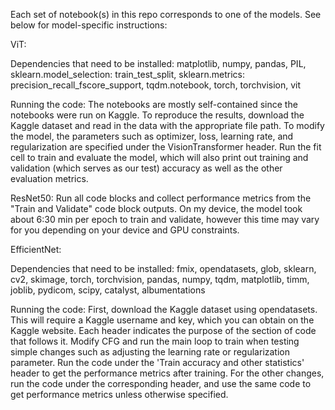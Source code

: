 Each set of notebook(s) in this repo corresponds to one of the models. See below for model-specific instructions:

ViT:

Dependencies that need to be installed: 
matplotlib,
numpy,
pandas,
PIL,
sklearn.model_selection: train_test_split,
sklearn.metrics: precision_recall_fscore_support,
tqdm.notebook,
torch,
torchvision,
vit

Running the code:
The notebooks are mostly self-contained since the notebooks were run on Kaggle. To reproduce the results, download the Kaggle dataset and read in the data with the appropriate file path. To modify the model, the parameters such as optimizer, loss, learning rate, and regularization are specified under the VisionTransformer header. Run the fit cell to train and evaluate the model, which will also print out training and validation (which serves as our test) accuracy as well as the other evaluation metrics. 

ResNet50: 
Run all code blocks and collect performance metrics from the "Train and Validate" code block outputs. On my device, the model took about 6:30 min per epoch to train and validate, however this time may vary for you depending on your device and GPU constraints.

EfficientNet:

Dependencies that need to be installed:
fmix,
opendatasets,
glob,
sklearn,
cv2,
skimage, 
torch,
torchvision,
pandas,
numpy, 
tqdm, 
matplotlib,
timm,
joblib,
pydicom,
scipy,
catalyst,
albumentations

Running the code:
First, download the Kaggle dataset using opendatasets. This will require a Kaggle username and key, which you can obtain on the Kaggle website. Each header indicates the purpose of the section of code that follows it. Modify CFG and run the main loop to train when testing simple changes such as adjusting the learning rate or regularization parameter. Run the code under the 'Train accuracy and other statistics' header to get the performance metrics after training. For the other changes, run the code under the corresponding header, and use the same code to get performance metrics unless otherwise specified.
